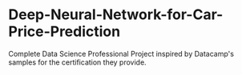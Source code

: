 # Deep-Neural-Network-for-Car-Price-Prediction
Complete Data Science Professional Project inspired by Datacamp's samples for the certification they provide.
